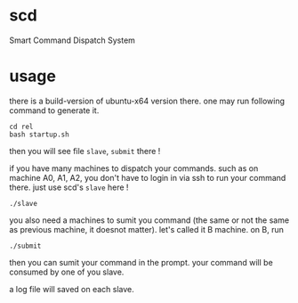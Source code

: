 # scd
Smart Command Dispatch System

# usage 

there is a build-version of ubuntu-x64 version there.
one may run following command to generate it.
```
cd rel
bash startup.sh
```

then you will see file `slave`, `submit` there !


if you have many machines to dispatch your commands. such as on machine A0, A1, A2, you don't have to login in via ssh to run your command there. just use scd's `slave` here !

```
./slave
```

you also need a machines to sumit you command (the same or not the same as previous machine, it doesnot matter). let's called it B machine.
on B, run
```
./submit
```

then you can sumit your command in the prompt.
your command will be consumed by one of you slave.

a log file will saved on each slave. 

